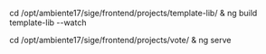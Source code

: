 cd /opt/ambiente17/sige/frontend/projects/template-lib/ & ng build template-lib --watch


cd /opt/ambiente17/sige/frontend/projects/vote/ & ng serve
